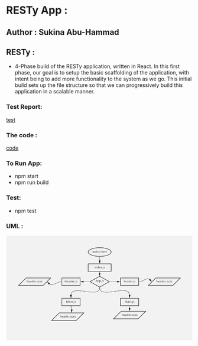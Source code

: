 # RESTy App :

## Author : Sukina Abu-Hammad

## RESTy :

* 4-Phase build of the RESTy application, written in React. In this first phase, our goal is to setup the basic scaffolding of the application, with intent being to add more functionality to the system as we go. This initial build sets up the file structure so that we can progressively build this application in a scalable manner.

### Test Report:
[test]()

### The code :
[code]()


### To Run App:
  * npm start
  * npm run build
  
### Test:
  * npm test





### UML :
![UML](UML26.PNG)